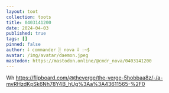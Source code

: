 ```yaml
---
layout: toot
collection: toots
title: 0403141200
date: 2024-04-03
published: true
tags: []
pinned: false
author: ⸸ commander ░ nova ⸸ :~$
avatar: /img/avatar/daemon.jpeg
mastodon: https://mastodon.online/@cmdr_nova/0403141200
---
```


Wh https://flipboard.com/@theverge/the-verge-5hobbaa8z/-/a-mvRHzdKpSk6Nh78Y4B_hUg%3Aa%3A43611565-%2F0
